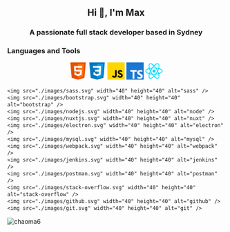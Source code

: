 ## <p align="center">Hi 👋, I'm Max</p>
### <p align="center"> A passionate full stack developer based in Sydney </p>
 
### Languages and Tools
<p align="center">
	<img src="./images/html.svg" width="40" height="40" alt="html" />
	<img src="./images/css.svg" width="40" height="40" alt="css" />
	<img src="./images/javascript.svg" width="40" height="40" alt="javascript" />
        <img src="./images/typescript.svg" width="40" height="40" alt="typescript" />
        <img src="./images/reactjs.svg" width="40" height="40" alt="react" />
        
	<img src="./images/sass.svg" width="40" height="40" alt="sass" />
	<img src="./images/bootstrap.svg" width="40" height="40" alt="bootstrap" />
	<img src="./images/nodejs.svg" width="40" height="40" alt="node" />
	<img src="./images/nuxtjs.svg" width="40" height="40" alt="nuxt" />
	<img src="./images/electron.svg" width="40" height="40" alt="electron" />
	<img src="./images/mysql.svg" width="40" height="40" alt="mysql" />
	<img src="./images/webpack.svg" width="40" height="40" alt="webpack" />
	<img src="./images/jenkins.svg" width="40" height="40" alt="jenkins" />
	<img src="./images/postman.svg" width="40" height="40" alt="postman" />
	<img src="./images/stack-overflow.svg" width="40" height="40" alt="stack-overflow" />
	<img src="./images/github.svg" width="40" height="40" alt="github" />
	<img src="./images/git.svg" width="40" height="40" alt="git" />
</p>
<p><img align="center" src="https://github-readme-streak-stats.herokuapp.com/?user=chaoma6&" alt="chaoma6" /></p>

<!--
**chaoma6/chaoma6** is a ✨ _special_ ✨ repository because its `README.md` (this file) appears on your GitHub profile.
<p align="center"> <img src="https://github-readme-stats.vercel.app/api?username=chaoma6&show_icons=true&theme=gotham" alt="chaoma6" /></p>
<p><img align="center" src="https://github-readme-stats.vercel.app/api/top-langs?username=chaoma6&show_icons=true&locale=en&layout=compact" alt="chaoma6" /></p>
Here are some ideas to get you started:

- 🔭 I’m currently working on ...
- 🌱 I’m currently learning ...
- 👯 I’m looking to collaborate on ...
- 🤔 I’m looking for help with ...
- 💬 Ask me about ...
- 📫 How to reach me: ...
- 😄 Pronouns: ...
- ⚡ Fun fact: ...
-->
